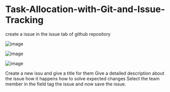 # Task-Allocation-with-Git-and-Issue-Tracking
create a issue in the issue tab of github repository

![image](https://github.com/suganyaanbalagan123/Task-Allocation-with-Git-and-Issue-Tracking/assets/133192593/4c9e9d80-d922-429d-9a2c-e3331cdc452a)

![image](https://github.com/suganyaanbalagan123/Task-Allocation-with-Git-and-Issue-Tracking/assets/133192593/2f67a22f-512c-4a02-a3b8-0390ac1728fc)

![image](https://github.com/suganyaanbalagan123/Task-Allocation-with-Git-and-Issue-Tracking/assets/133192593/6b3f777e-e3c8-4be7-8364-1d7a31c393be)


Create a new issu and give a title for them
Give a detailed description about the issue
  how it happens
  how to solve
  expected changes
Select the team member in the field 
tag the issue and now save the issue.


